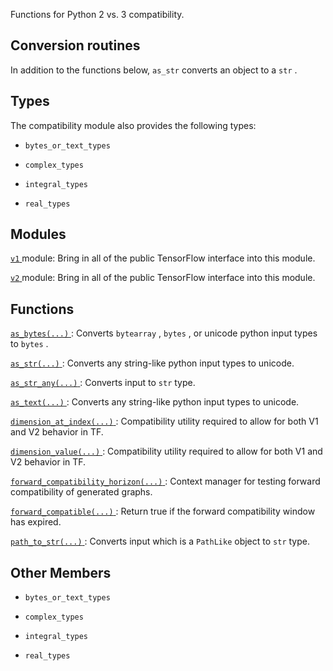 Functions for Python 2 vs. 3 compatibility.



## Conversion routines
In addition to the functions below,  `as_str`  converts an object to a  `str` .



## Types
The compatibility module also provides the following types:


-  `bytes_or_text_types` 

-  `complex_types` 

-  `integral_types` 

-  `real_types` 



## Modules
[ `v1` ](https://tensorflow.google.cn/api_docs/python/tf/compat/v1) module: Bring in all of the public TensorFlow interface into this module.

[ `v2` ](https://tensorflow.google.cn/api_docs/python/tf/compat/v2) module: Bring in all of the public TensorFlow interface into this module.



## Functions
[ `as_bytes(...)` ](https://tensorflow.google.cn/api_docs/python/tf/compat/as_bytes): Converts  `bytearray` ,  `bytes` , or unicode python input types to  `bytes` .

[ `as_str(...)` ](https://tensorflow.google.cn/api_docs/python/tf/compat/as_text): Converts any string-like python input types to unicode.

[ `as_str_any(...)` ](https://tensorflow.google.cn/api_docs/python/tf/compat/as_str_any): Converts input to  `str`  type.

[ `as_text(...)` ](https://tensorflow.google.cn/api_docs/python/tf/compat/as_text): Converts any string-like python input types to unicode.

[ `dimension_at_index(...)` ](https://tensorflow.google.cn/api_docs/python/tf/compat/dimension_at_index): Compatibility utility required to allow for both V1 and V2 behavior in TF.

[ `dimension_value(...)` ](https://tensorflow.google.cn/api_docs/python/tf/compat/dimension_value): Compatibility utility required to allow for both V1 and V2 behavior in TF.

[ `forward_compatibility_horizon(...)` ](https://tensorflow.google.cn/api_docs/python/tf/compat/forward_compatibility_horizon): Context manager for testing forward compatibility of generated graphs.

[ `forward_compatible(...)` ](https://tensorflow.google.cn/api_docs/python/tf/compat/forward_compatible): Return true if the forward compatibility window has expired.

[ `path_to_str(...)` ](https://tensorflow.google.cn/api_docs/python/tf/compat/path_to_str): Converts input which is a  `PathLike`  object to  `str`  type.



## Other Members

-  `bytes_or_text_types`  []()

-  `complex_types`  []()

-  `integral_types`  []()

-  `real_types`  []()

